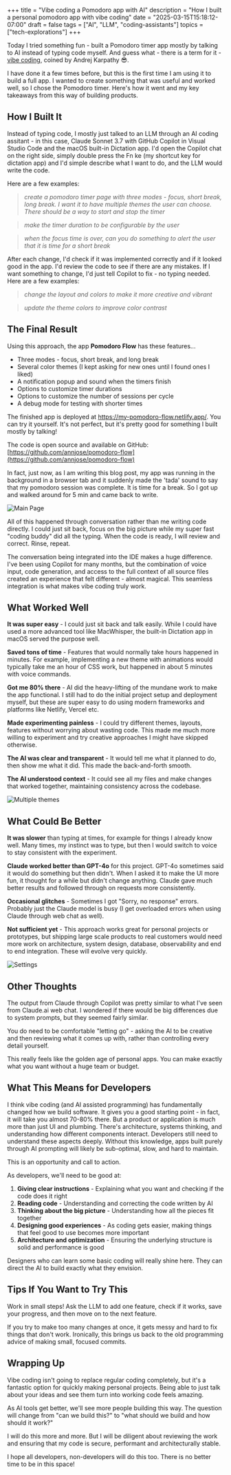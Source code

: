 +++
title = "Vibe coding a Pomodoro app with AI"
description = "How I built a personal pomodoro app with vibe coding"
date = "2025-03-15T15:18:12-07:00"
draft = false
tags = ["AI", "LLM", "coding-assistants"]
topics = ["tech-explorations"]
+++

Today I tried something fun - built a Pomodoro timer app mostly by talking to AI instead of typing code myself. And guess what - there is a term for it - [vibe coding](https://en.wikipedia.org/wiki/Vibe_coding), coined by Andrej Karpathy 😎. 

I have done it a few times before, but this is the first time I am using it to build a full app. I wanted to create something that was useful and worked well, so I chose the Pomodoro timer. Here's how it went and my key takeaways from this way of building products.

## How I Built It
Instead of typing code, I mostly just talked to an LLM through an AI coding assitant - in this case, Claude Sonnet 3.7 with GitHub Copilot in Visual Studio Code and the macOS built-in Dictation app. I'd open the Copilot chat on the right side, simply double press the Fn ke (my shortcut key for dictation app) and I'd simple describe what I want to do, and the LLM would write the code.

Here are a few examples:
> *create a pomodoro timer page with three modes - focus, short break, long break. I want it to have multiple themes the user can choose. There should be a way to start and stop the timer*

> *make the timer duration to be configurable by the user*

> *when the focus time is over, can you do something to alert the user that it is time for a short break*

After each change, I'd check if it was implemented correctly and if it looked good in the app. I'd review the code to see if there are any mistakes. If I want something to change, I'd just tell Copilot to fix - no typing needed. Here are a few examples:

> *change the layout and colors to make it more creative and vibrant*

> *update the theme colors to improve color contrast*

## The Final Result
Using this approach, the app **Pomodoro Flow** has these features...
- Three modes - focus, short break, and long break
- Several color themes (I kept asking for new ones until I found ones I liked)
- A notification popup and sound when the timers finish
- Options to customize timer durations
- Options to customize the number of sessions per cycle
- A debug mode for testing with shorter times

The finished app is deployed at https://my-pomodoro-flow.netlify.app/. You can try it yourself. It's not perfect, but it's pretty good for something I built mostly by talking!

The code is open source and available on GitHub: [https://github.com/annjose/pomodoro-flow](https://github.com/annjose/pomodoro-flow)

In fact, just now, as I am writing this blog post, my app was running in the background in a browser tab and it suddenly made the 'tada' sound to say that my pomodoro session was complete. It is time for a break. So I got up and walked around for 5 min and came back to write.

![Main Page](main-page.png)

All of this happened through conversation rather than me writing code directly. I could just sit back, focus on the big picture while my super fast "coding buddy" did all the typing. When the code is ready, I will review and correct. Rinse, repeat.

The conversation being integrated into the IDE makes a huge difference. I've been using Copilot for many months, but the combination of voice input, code generation, and access to the full context of all source files created an experience that felt different - almost magical. This seamless integration is what makes vibe coding truly work.

## What Worked Well

**It was super easy** - I could just sit back and talk easily. While I could have used a more advanced tool like MacWhisper, the built-in Dictation app in macOS served the purpose well.

**Saved tons of time** - Features that would normally take hours happened in minutes. For example, implementing a new theme with animations would typically take me an hour of CSS work, but happened in about 5 minutes with voice commands.

**Got me 80% there** - AI did the heavy-lifting of the mundane work to make the app functional. I still had to do the initial project setup and deployment myself, but these are super easy to do using modern frameworks and platforms like Netlify, Vercel etc.

**Made experimenting painless** - I could try different themes, layouts, features without worrying about wasting code. This made me much more willing to experiment and try creative approaches I might have skipped otherwise.

**The AI was clear and transparent** - It would tell me what it planned to do, then show me what it did. This made the back-and-forth smooth.

**The AI understood context** - It could see all my files and make changes that worked together, maintaining consistency across the codebase.

![Multiple themes](multiple-themes.png)

## What Could Be Better

**It was slower** than typing at times, for example for things I already know well. Many times, my instinct was to type, but then I would switch to voice to stay consistent with the experiment.

**Claude worked better than GPT-4o** for this project. GPT-4o sometimes said it would do something but then didn't. When I asked it to make the UI more fun, it thought for a while but didn't change anything. Claude gave much better results and followed through on requests more consistently.

**Occasional glitches** - Sometimes I got "Sorry, no response" errors. Probably just the Claude model is busy (I get overloaded errors when using Claude through web chat as well).

**Not sufficient yet** - This approach works great for personal projects or prototypes, but shipping large scale products to real customers would need more work on architecture, system design, database, observability and end to end integration. These will evolve very quickly.

![Settings](settings-modal.png)

## Other Thoughts
The output from Claude through Copilot was pretty similar to what I've seen from Claude.ai web chat. I wondered if there would be big differences due to system prompts, but they seemed fairly similar.

You do need to be comfortable "letting go" - asking the AI to be creative and then reviewing what it comes up with, rather than controlling every detail yourself.

This really feels like the golden age of personal apps. You can make exactly what you want without a huge team or budget.

## What This Means for Developers
I think vibe coding (and AI assisted programming) has fundamentally changed how we build software. It gives you a good starting point - in fact, it will take you almost 70-80% there. But a product or application is much more than just UI and plumbing. There's architecture, systems thinking, and understanding how different components interact. Developers still need to understand these aspects deeply. Without this knowledge, apps built purely through AI prompting will likely be sub-optimal, slow, and hard to maintain.

This is an opportunity and call to action.

As developers, we'll need to be good at:

1. **Giving clear instructions** - Explaining what you want and checking if the code does it right
2. **Reading code** - Understanding and correcting the code written by AI
3. **Thinking about the big picture** - Understanding how all the pieces fit together
4. **Designing good experiences** - As coding gets easier, making things that feel good to use becomes more important
5. **Architecture and optimization** - Ensuring the underlying structure is solid and performance is good

Designers who can learn some basic coding will really shine here. They can direct the AI to build exactly what they envision.

## Tips If You Want to Try This
Work in small steps! Ask the LLM to add one feature, check if it works, save your progress, and then move on to the next feature.

If you try to make too many changes at once, it gets messy and hard to fix things that don't work. Ironically, this brings us back to the old programming advice of making small, focused commits.

## Wrapping Up
Vibe coding isn't going to replace regular coding completely, but it's a fantastic option for quickly making personal projects. Being able to just talk about your ideas and see them turn into working code feels amazing. 

As AI tools get better, we'll see more people building this way. The question will change from "can we build this?" to "what should we build and how should it work?"

I will do this more and more. But I will be diligent about reviewing the work and ensuring that my code is secure, performant and architecturally stable. 

I hope all developers, non-developers will do this too. There is no better time to be in this space!